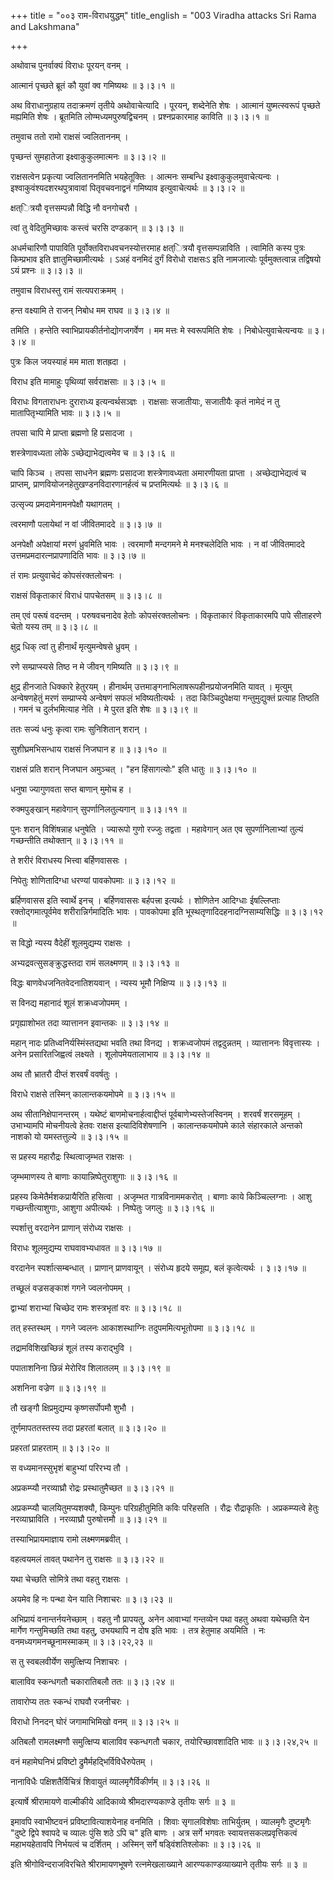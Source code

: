 +++
title = "००३ राम-विराधयुद्धम्"
title_english = "003 Viradha attacks Sri Rama and Lakshmana"

+++


अथोवाच पुनर्वाक्यं विराधः पूरयन् वनम् ।  

आत्मानं पृच्छते ब्रूतं कौ युवां क्व गमिष्यथः  ॥  ३।३।१  ॥   

अथ विराधानुग्रहाय तदाक्रमणं तृतीये अथोवाचेत्यादि । पूरयन्, शब्देनेति
शेषः । आत्मानं युष्मत्स्वरूपं पृच्छते मह्यमिति शेषः । ब्रूतमिति
लोण्मध्यमपुरुषद्विचनम् । प्रश्नप्रकारमाह काविति  ॥  ३।३।१  ॥   

  

तमुवाच ततो रामो राक्षसं ज्वलिताननम् ।  

पृच्छन्तं सुमहातेजा इक्ष्वाकुकुलमात्मनः  ॥  ३।३।२  ॥   

राक्षसत्वेन प्रकृत्या ज्वलिताननमिति भयहेतूक्तिः । आत्मनः सम्बन्धि
इक्ष्वाकुकुलमुवाचेत्यन्वः । इश्वाकुवंश्यदशरथपुत्रावावां पितृवचवनाद्वनं
गमिष्याव इत्युवाचेत्यर्थः  ॥  ३।३।२  ॥   

  

क्षत्ित्रयौ वृत्तसम्पन्नौ विद्धि नौ वनगोचरौ ।  

त्वां तु वेदितुमिच्छावः कस्त्वं चरसि दण्डकान्  ॥  ३।३।३  ॥   

अधर्मचारिणौ पापाविति पूर्वोक्तविराधवचनस्योत्तरमाह क्षत्ित्रयौ
वृत्तसम्पन्नाविति । त्वामिति कस्य पुत्रः किम्प्रभाव इति
ज्ञातुमिच्छामीत्यर्थः । ऽअहं वनमिदं दुर्गं विरोधो राक्षसःऽ इति
नामजात्योः पूर्वमुक्तत्वान्न तद्विषयो ऽयं प्रश्नः  ॥  ३।३।३  ॥   

  

तमुवाच विराधस्तु रामं सत्यपराक्रमम् ।  

हन्त वक्ष्यामि ते राजन् निबोध मम राघव  ॥  ३।३।४  ॥   

तमिति । हन्तेति स्वाभिप्रायकीर्तनोद्योगजगर्वेण । मम मत्तः मे स्वरूपमिति
शेषः । निबोधेत्युवाचेत्यन्वयः  ॥  ३।३।४  ॥   

  

पुत्रः किल जयस्याहं मम माता शतह्रदा ।  

विराध इति मामाहुः पृथिव्यां सर्वराक्षसाः  ॥  ३।३।५  ॥   

विराधः विगताराधनः दुराराध्य इत्यन्वर्थसञ्ज्ञः । राक्षसाः सजातीयाः,
सजातीयैः कृतं नामेदं न तु मातापितृभ्यामिति भावः  ॥  ३।३।५  ॥   

  

तपसा चापि मे प्राप्ता ब्रह्मणो हि प्रसादजा ।  

शस्त्रेणावध्यता लोके ऽच्छेद्याभेद्यत्वमेव च  ॥  ३।३।६  ॥   

चापि किञ्च । तपसा साधनेन ब्रह्मणः प्रसादजा शस्त्रेणावध्यता अमारणीयता
प्राप्ता । अच्छेद्याभेद्यत्वं च प्राप्तम्,
प्राणवियोजनहेतुखण्डनविदारणानर्हत्वं च प्रप्तमित्यर्थः  ॥  ३।३।६  ॥   

  

उत्सृज्य प्रमदामेनामनपेक्षौ यथागतम् ।  

त्वरमाणौ पलायेथां न वां जीवितमाददे  ॥  ३।३।७  ॥   

अनपेक्षौ अपेक्षायां मरणं ध्रुवमिति भावः । त्वरमाणौ मन्दगमने मे
मनश्चलेदिति भावः । न वां जीवितमाददे उत्तमप्रमदारत्नप्रापणादिति भावः  ॥ 
३।३।७  ॥   

  

तं रामः प्रत्युवाचेदं कोपसंरक्तलोचनः ।  

राक्षसं विकृताकारं विराधं पापचेतसम्  ॥  ३।३।८  ॥   

तम् एवं परूषं वदन्तम् । परुषवचनादेव हेतोः कोपसंरक्तलोचनः । विकृताकारं
विकृताकारमपि पापे सीताहरणे चेतो यस्य तम्  ॥  ३।३।८  ॥   

  

क्षुद्र धिक् त्वां तु हीनार्थं मृत्युमन्वेषसे ध्रुवम् ।  

रणे सम्प्राप्स्यसे तिष्ठ न मे जीवन् गमिष्यति  ॥  ३।३।९  ॥   

क्षुद्र हीनजाते धिक्कारे हेतुरयम् । हीनार्थम्
उत्तमाङ्गनाभिलाषरूपहीनप्रयोजनमिति यावत् । मृत्युम् अन्वेषणहेतुं मरणं
सम्प्राप्स्ये अन्वेषणं सफलं भविष्यतीत्यर्थः । तदा किञ्चिदुपेक्षया
गन्तुमुद्युक्तं प्रत्याह तिष्ठति । गमनं च दुर्लभमित्याह नेति । मे पुरत
इति शेषः  ॥  ३।३।९  ॥   

  

ततः सज्यं धनुः कृत्वा रामः सुनिशितान् शरान् ।  

सुशीघ्रमभिसन्धाय राक्षसं निजघान ह  ॥  ३।३।१०  ॥   

राक्षसं प्रति शरान् निजघान अमुञ्चत् । "हन हिंसागत्योः" इति धातुः  ॥ 
३।३।१०  ॥   

  

धनुषा ज्यागुणवता सप्त बाणान् मुमोच ह ।  

रुक्मपुङ्खान् महावेगान् सुपर्णानिलतुल्यगान्  ॥  ३।३।११  ॥   

पुनः शरान् विशिंषन्नाह धनुषेति । ज्यारूपो गुणो रज्जुः तद्वता । महावेगान्
अत एव सुपर्णानिलाभ्यां तुल्यं गच्छन्तीति तथोक्तान्  ॥  ३।३।११  ॥   

  

ते शरीरं विराधस्य भित्त्वा बर्हिणवाससः ।  

निपेतुः शोणितादिग्धा धरण्यां पावकोपमाः  ॥  ३।३।१२  ॥   

ब्रर्हिणवासस इति स्वार्थे इनच् । बर्हिणवाससः बर्हपत्त्रा इत्यर्थः ।
शोणितेन आदिग्धाः ईषल्लिप्ताः रक्तोद्गमात्पूर्वमेव शरीरान्निर्गमादितिः
भावः । पावकोपमा इति भूस्थतृणादिदहनादग्निसाम्यसिद्धिः  ॥  ३।३।१२  ॥   

  

स विद्धो न्यस्य वैदेहीं शूलमुद्यम्य राक्षसः ।  

अभ्यद्रवत्सुसङ्क्रुद्धस्तदा रामं सलक्ष्मणम्  ॥  ३।३।१३  ॥   

विद्धः बाणवेधजनितवेदनातिशयवान् । न्यस्य भूमौ निक्षिप्य  ॥  ३।३।१३  ॥   

  

स विनद्य महानादं शूलं शक्रध्वजोपमम् ।  

प्रगृह्याशोभत तदा व्यात्तानन इवान्तकः  ॥  ३।३।१४  ॥   

महान् नादः प्रतिध्वनिर्यस्मिंस्तद्यथा भवति तथा विनद्य । शक्रध्वजोपमं
तद्वदुन्नतम् । व्यात्ताननः विवृत्तास्यः । अनेन प्रसारितजिह्वत्वं
लक्ष्यते । शूलोपमेयतालाभाय  ॥  ३।३।१४  ॥   

  

अथ तौ भ्रातरौ दीप्तं शरवर्षं ववर्षतुः ।  

विराधे राक्षसे तस्मिन् कालान्तकयमोपमे  ॥  ३।३।१५  ॥   

अथ सीतानिक्षेपानन्तरम् । यथेष्टं बाणमोचनार्हत्वाद्दीप्तं
पूर्वबाणेभ्यस्तेजस्विनम् । शरवर्षं शरसमूहम् । उभाभ्यामपि मोचनीयत्वे
हेतवः राक्षस इत्यादिविशेषणानि । कालान्तकयमोपमे काले संहारकाले अन्तको
नाशको यो यमस्तत्तुल्ये  ॥  ३।३।१५  ॥   

  

स प्रहस्य महारौद्रः स्थित्वाजृम्भत राक्षसः ।  

जृम्भमाणस्य ते बाणाः कायान्निष्पेतुराशुगाः  ॥  ३।३।१६  ॥   

प्रहस्य किमेतैर्मशकप्रायैरिति हसित्वा । अजृम्भत गात्रविनाममकरोत् । बाणाः
काये किञ्चिल्लग्नाः । आशु गच्छन्तीत्याशुगाः, आशुगा अपीत्यर्थः ।
निष्पेतुः जगलुः  ॥  ३।३।१६  ॥   

  

स्पर्शात्तु वरदानेन प्राणान् संरोध्य राक्षसः ।  

विराधः शूलमुद्यम्य राघवावभ्यधावत  ॥  ३।३।१७  ॥   

वरदानेन स्पर्शात्सम्बन्धात् । प्राणान् प्राणवायून् । संरोध्य हृदये
समूह्य, बलं कृत्वेत्यर्थः । ३।३।१७  ॥   

  

तच्छूलं वज्रसङ्काशं गगने ज्वलनोपमम् ।  

द्वाभ्यां शराभ्यां चिच्छेद रामः शस्त्रभृतां वरः  ॥  ३।३।१८  ॥   

तत् हस्तस्थम् । गगने ज्वलनः आकाशस्थाग्निः तदुपममित्यभूतोपमा  ॥  ३।३।१८
 ॥   

  

तद्रामविशिखच्छिन्नं शूलं तस्य कराद्भुवि ।  

पपाताशनिना छिन्नं मेरोरिव शिलातलम्  ॥  ३।३।१९  ॥   

अशनिना वज्रेण  ॥  ३।३।१९  ॥   

  

तौ खङ्गौ क्षिप्रमुद्यम्य कृष्णसर्पोपमौ शुभौ ।  

तूर्णमापततस्तस्य तदा प्रहरतां बलात्  ॥  ३।३।२०  ॥   

प्रहरतां प्राहरताम्  ॥  ३।३।२०  ॥   

स वध्यमानस्सुभृशं बाहुभ्यां परिरभ्य तौ ।  

अप्रकम्प्यौ नरव्याघ्रौ रोद्रः प्रस्थातुमैच्छत  ॥  ३।३।२१  ॥   

अप्रकम्प्यौ चालयितुमप्यशक्यौ, किम्पुनः परिग्रहीतुमिति कविः परिहसति ।
रौद्रः रौद्राकृतिः । अप्रकम्प्यत्वे हेतुः नरव्याघ्राविति । नरव्याघ्रौ
पुरुषोत्तमौ  ॥  ३।३।२१  ॥   

  

तस्याभिप्रायमाज्ञाय रामो लक्ष्मणमब्रवीत् ।  

वहत्वयमलं तावत् पथानेन तु राक्षसः  ॥  ३।३।२२  ॥   

यथा चेच्छति सोमित्रे तथा वहतु राक्षसः ।  

अयमेव हि नः पन्था येन याति निशाचरः  ॥  ३।३।२३  ॥   

अभिप्रायं वनान्तर्नयनेच्छाम् । वहतु नौ प्रापयतु, अनेन आवाभ्यां गन्तव्येन
पथा वहतु अथवा यथेच्छति येन मार्गेण गन्तुमिच्छति तथा वहतु, उभयथापि न दोष
इति भावः । तत्र हेतुमाह अयमिति । नः वनमध्यगमनच्छूनामस्माकम्  ॥  ३।३।२२,२३
 ॥   

  

स तु स्वबलवीर्येण समुत्क्षिप्य निशाचरः ।  

बालाविव स्कन्धगतौ चकारातिबलौ ततः  ॥  ३।३।२४  ॥   

तावारोप्य ततः स्कन्धं राघवौ रजनीचरः ।  

विराधो निनदन् घोरं जगामाभिमिखो वनम्  ॥  ३।३।२५  ॥   

अतिबलौ रामलक्ष्मणौ समुत्क्षिप्य बालाविव स्कन्धगतौ चकार, तयोरिच्छावशादिति
भावः  ॥  ३।३।२४,२५  ॥   

  

वनं महामेघनिभं प्रविष्टो द्रुमैर्महद्भिर्विविधैरुपेतम् ।  

नानाविधैः पक्षिशतैर्विचित्रं शिवायुतं व्यालमृगैर्विकीर्णम्  ॥  ३।३।२६
 ॥   

इत्यार्षे श्रीरामायणे वाल्मीकीये आदिकाव्ये श्रीमदारण्यकाण्डे तृतीयः
सर्गः  ॥  ३  ॥   

इमावपि स्वाभीष्टवनं प्रविष्टावित्याशयेनाह वनमिति । शिवाः सृगालविशेषाः
ताभिर्युतम् । व्यालमृगैः दुष्टमृगैः "दुष्टे द्विपे श्वापदे च व्यालः
पुंसि शठे ऽपि च" इति बाणः । अत्र सर्गे भगवतः स्वायत्तसकलप्रवृत्तिकत्वं
महाभयहेतावपि निर्भयत्वं च दर्शितम् । अस्मिन् सर्गे षड्विंशतिश्लोकाः  ॥ 
३।३।२६  ॥   

इति श्रीगोविन्दराजविरचिते श्रीरामायणभूषणे रत्नमेखलाख्याने
आरण्यकाण्डव्याख्याने तृतीयः सर्गः  ॥  ३  ॥   


